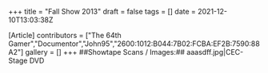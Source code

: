 +++
title = "Fall Show 2013"
draft = false
tags = []
date = 2021-12-10T13:03:38Z

[Article]
contributors = ["The 64th Gamer","Documentor","John95","2600:1012:B044:7B02:FCBA:EF2B:7590:88A2"]
gallery = []
+++
##Showtape Scans / Images:##
<gallery>
aaasdff.jpg|CEC-Stage DVD
</gallery>